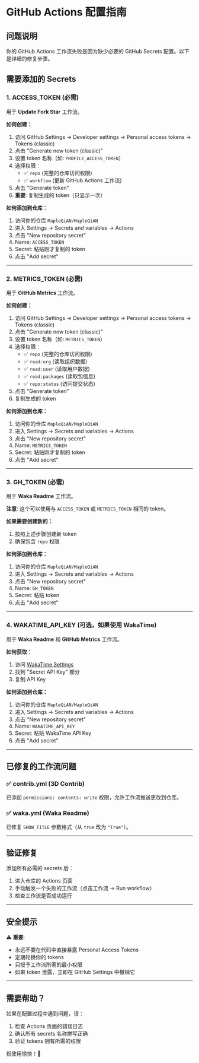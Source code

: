 # GitHub Actions 配置指南

## 问题说明

你的 GitHub Actions 工作流失败是因为缺少必要的 GitHub Secrets 配置。以下是详细的修复步骤。

## 需要添加的 Secrets

### 1. ACCESS_TOKEN (必需)
用于 **Update Fork Star** 工作流。

**如何创建：**
1. 访问 GitHub Settings → Developer settings → Personal access tokens → Tokens (classic)
2. 点击 "Generate new token (classic)"
3. 设置 token 名称（如: `PROFILE_ACCESS_TOKEN`）
4. 选择权限：
   - ✅ `repo` (完整的仓库访问权限)
   - ✅ `workflow` (更新 GitHub Actions 工作流)
5. 点击 "Generate token"
6. **重要**: 复制生成的 token（只显示一次）

**如何添加到仓库：**
1. 访问你的仓库 `MapleQiAN/MapleQiAN`
2. 进入 Settings → Secrets and variables → Actions
3. 点击 "New repository secret"
4. Name: `ACCESS_TOKEN`
5. Secret: 粘贴刚才复制的 token
6. 点击 "Add secret"

---

### 2. METRICS_TOKEN (必需)
用于 **GitHub Metrics** 工作流。

**如何创建：**
1. 访问 GitHub Settings → Developer settings → Personal access tokens → Tokens (classic)
2. 点击 "Generate new token (classic)"
3. 设置 token 名称（如: `METRICS_TOKEN`）
4. 选择权限：
   - ✅ `repo` (完整的仓库访问权限)
   - ✅ `read:org` (读取组织数据)
   - ✅ `read:user` (读取用户数据)
   - ✅ `read:packages` (读取包信息)
   - ✅ `repo:status` (访问提交状态)
5. 点击 "Generate token"
6. 复制生成的 token

**如何添加到仓库：**
1. 访问你的仓库 `MapleQiAN/MapleQiAN`
2. 进入 Settings → Secrets and variables → Actions
3. 点击 "New repository secret"
4. Name: `METRICS_TOKEN`
5. Secret: 粘贴刚才复制的 token
6. 点击 "Add secret"

---

### 3. GH_TOKEN (必需)
用于 **Waka Readme** 工作流。

**注意**: 这个可以使用与 `ACCESS_TOKEN` 或 `METRICS_TOKEN` 相同的 token。

**如果需要创建新的：**
1. 按照上述步骤创建新 token
2. 确保包含 `repo` 权限

**如何添加到仓库：**
1. 访问你的仓库 `MapleQiAN/MapleQiAN`
2. 进入 Settings → Secrets and variables → Actions
3. 点击 "New repository secret"
4. Name: `GH_TOKEN`
5. Secret: 粘贴 token
6. 点击 "Add secret"

---

### 4. WAKATIME_API_KEY (可选，如果使用 WakaTime)
用于 **Waka Readme** 和 **GitHub Metrics** 工作流。

**如何获取：**
1. 访问 [WakaTime Settings](https://wakatime.com/settings/account)
2. 找到 "Secret API Key" 部分
3. 复制 API Key

**如何添加到仓库：**
1. 访问你的仓库 `MapleQiAN/MapleQiAN`
2. 进入 Settings → Secrets and variables → Actions
3. 点击 "New repository secret"
4. Name: `WAKATIME_API_KEY`
5. Secret: 粘贴 WakaTime API Key
6. 点击 "Add secret"

---

## 已修复的工作流问题

### ✅ contrib.yml (3D Contrib)
已添加 `permissions: contents: write` 权限，允许工作流推送更改到仓库。

### ✅ waka.yml (Waka Readme)
已修复 `SHOW_TITLE` 参数格式（从 `true` 改为 `"True"`）。

---

## 验证修复

添加所有必需的 secrets 后：

1. 进入仓库的 Actions 页面
2. 手动触发一个失败的工作流（点击工作流 → Run workflow）
3. 检查工作流是否成功运行

---

## 安全提示

⚠️ **重要**:
- 永远不要在代码中直接暴露 Personal Access Tokens
- 定期轮换你的 tokens
- 只授予工作流所需的最小权限
- 如果 token 泄露，立即在 GitHub Settings 中撤销它

---

## 需要帮助？

如果在配置过程中遇到问题，请：
1. 检查 Actions 页面的错误日志
2. 确认所有 secrets 名称拼写正确
3. 验证 tokens 拥有所需的权限

祝使用愉快！🎉
